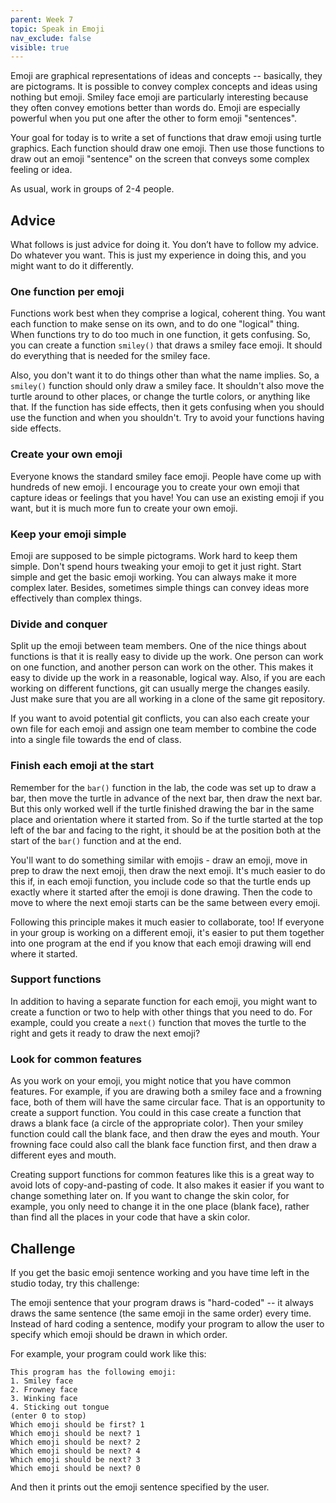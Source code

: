 ```yaml
---
parent: Week 7
topic: Speak in Emoji
nav_exclude: false
visible: true
---
```


Emoji are graphical representations of ideas and concepts -- basically, they are pictograms. It is possible to convey complex concepts and ideas using nothing but emoji. Smiley face emoji are particularly interesting because they often convey emotions better than words do. Emoji are especially powerful when you put one after the other to form emoji "sentences".

Your goal for today is to write a set of functions that draw emoji using turtle graphics. Each function should draw one emoji. Then use those functions to draw out an emoji "sentence" on the screen that conveys some complex feeling or idea.

As usual, work in groups of 2-4 people.

## Advice

What follows is just advice for doing it. You don’t have to follow my advice. Do whatever you want. This is just my
experience in doing this, and you might want to do it differently.

### One function per emoji

Functions work best when they comprise a logical, coherent thing. You want each function to make sense on its own, and
to do one "logical" thing. When functions try to do too much in one function, it gets confusing. So, you can create a function `smiley()` that draws a smiley face emoji. It should do everything that is needed for the smiley face.

Also, you don't want it to do things other than what the name implies. So, a `smiley()` function should only draw a smiley face. It shouldn't also move the turtle around to other places, or change the turtle colors, or anything like that. If the function has side effects, then it gets confusing when you should use the function and when you
shouldn't. Try to avoid your functions having side effects.

### Create your own emoji

Everyone knows the standard smiley face emoji. People have come up with hundreds of new emoji. I encourage you to create your own emoji that capture ideas or feelings that you have! You can use an existing emoji if you want, but it is much more fun to create your own emoji.

### Keep your emoji simple

Emoji are supposed to be simple pictograms. Work hard to keep them simple. Don't spend hours tweaking your emoji to get it just right. Start simple and get the basic emoji working. You can always make it more complex later. Besides, sometimes simple things can convey ideas more effectively than complex things.

### Divide and conquer

Split up the emoji between team members. One of the nice things about functions is that it is really easy to divide up the work. One person can work on one function, and another person can work on the other. This makes it easy to divide up the work in a reasonable, logical way. Also, if you are each working on different functions, git can usually merge the changes easily. Just make sure that you are all working in a clone of the same git repository.

If you want to avoid potential git conflicts, you can also each create your own file for each emoji and assign one team member to combine the code into a single file towards the end of class.

### Finish each emoji at the start

Remember for the `bar()` function in the lab, the code was set up to draw a bar, then move the turtle in advance of the next bar, then draw the next bar. But this only worked well if the turtle finished drawing the bar in the same place and orientation where it started from. So if the turtle started at the top left of the bar and facing to the right, it should be at the position both at the start of the `bar()` function and at the end.

You'll want to do something similar with emojis - draw an emoji, move in prep to draw the next emoji, then draw the next emoji. It's much easier to do this if, in each emoji function, you include code so that the turtle ends up exactly where it started after the emoji is done drawing. Then the code to move to where the next emoji starts can be the same between every emoji.

Following this principle makes it much easier to collaborate, too! If everyone in your group is working on a different emoji, it's easier to put them together into one program at the end if you know that each emoji drawing will end where it started.

### Support functions

In addition to having a separate function for each emoji, you might want to create a function or two to help with other things that you need to do. For example, could you create a `next()` function that moves the turtle to the right and gets it ready to draw the next emoji?

### Look for common features

As you work on your emoji, you might notice that you have common features. For example, if you are drawing both a smiley face and a frowning face, both of them will have the same circular face. That is an opportunity to create a support function. You could in this case create a function that draws a blank face (a circle of the appropriate color). Then your smiley function could call the blank face, and then draw the eyes and mouth. Your frowning face could also call the blank face function first, and then draw a different eyes and mouth.  

Creating support functions for common features like this is a great way to avoid lots of copy-and-pasting of code. It also makes it easier if you want to change something later on. If you want to change the skin color, for example, you only need to change it in the one place (blank face), rather than find all the places in your code that have a skin color.

## Challenge

If you get the basic emoji sentence working and you have time left in the studio today, try this challenge:

The emoji sentence that your program draws is "hard-coded" -- it always draws the same sentence (the same emoji in the same order) every time. Instead of hard coding a sentence, modify your program to allow the user to specify which emoji should be drawn in which order.

For example, your program could work like this:
```
This program has the following emoji:
1. Smiley face
2. Frowney face
3. Winking face
4. Sticking out tongue
(enter 0 to stop)
Which emoji should be first? 1
Which emoji should be next? 1
Which emoji should be next? 2
Which emoji should be next? 4
Which emoji should be next? 3
Which emoji should be next? 0
```
And then it prints out the emoji sentence specified by the user.



